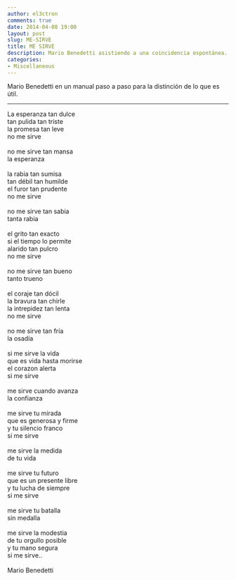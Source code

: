 ```yaml
---
author: el3ctron
comments: true
date: 2014-04-08 19:00
layout: post
slug: ME-SIRVE
title: ME SIRVE
description: Mario Benedetti asistiendo a una coincidencia espontánea.
categories:
- Miscellaneous
---
```


Mario Benedetti en un manual paso a paso para la distinción de lo que es útil.

<!-- more -->
---
La esperanza tan dulce <br>
tan pulida tan triste <br>
la promesa tan leve <br>
no me sirve <br>
<br>
no me sirve tan mansa<br>
la esperanza<br>
<br>
la rabia tan sumisa<br>
tan débil tan humilde<br>
el furor tan prudente<br>
no me sirve<br>
<br>
no me sirve tan sabia<br>
tanta rabia<br>
<br>
el grito tan exacto<br>
si el tiempo lo permite<br>
alarido tan pulcro<br>
no me sirve<br>
<br>
no me sirve tan bueno<br>
tanto trueno<br>
<br>
el coraje tan dócil<br>
la bravura tan chirle<br>
la intrepidez tan lenta<br>
no me sirve<br>
<br>
no me sirve tan fría<br>
la osadía<br>
<br>
si me sirve la vida<br>
que es vida hasta morirse<br>
el corazon alerta<br>
si me sirve<br>
<br>
me sirve cuando avanza<br>
la confianza<br>
<br>
me sirve tu mirada<br>
que es generosa y firme<br>
y tu silencio franco<br>
si me sirve<br>
<br>
me sirve la medida<br>
de tu vida<br>
<br>
me sirve tu futuro<br>
que es un presente libre<br>
y tu lucha de siempre<br>
si me sirve<br>
<br>
me sirve tu batalla<br>
sin medalla<br>
<br>
me sirve la modestia<br>
de tu orgullo posible<br>
y tu mano segura<br>
si me sirve..<br>
<br>
Mario Benedetti
